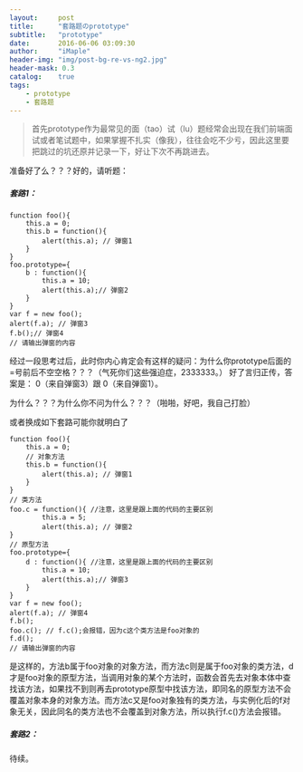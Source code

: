 ```yaml
---
layout:     post
title:      "套路题のprototype"
subtitle:   "prototype"
date:       2016-06-06 03:09:30
author:     "iMaple"
header-img: "img/post-bg-re-vs-ng2.jpg"
header-mask: 0.3
catalog:    true
tags:
    - prototype
    - 套路题
---
```


>首先prototype作为最常见的面（tao）试（lu）题经常会出现在我们前端面试或者笔试题中，如果掌握不扎实（像我），往往会吃不少亏，因此这里要把跳过的坑还原并记录一下，好让下次不再跳进去。

准备好了么？？？好的，请听题：

##### 套路1：

```
function foo(){
	this.a = 0;
	this.b = function(){
		alert(this.a); // 弹窗1
	}
}
foo.prototype={
	b : function(){
		this.a = 10;
		alert(this.a);// 弹窗2
	}
}
var f = new foo();
alert(f.a); // 弹窗3
f.b();// 弹窗4
// 请输出弹窗的内容
```

经过一段思考过后，此时你内心肯定会有这样的疑问：为什么你prototype后面的=号前后不空空格？？？（气死你们这些强迫症，2333333。）
好了言归正传，答案是： 0（来自弹窗3）跟 0（来自弹窗1）。

为什么？？？为什么你不问为什么？？？（啪啪，好吧，我自己打脸）

或者换成如下套路可能你就明白了

```
function foo(){
	this.a = 0;
    // 对象方法
	this.b = function(){
		alert(this.a); // 弹窗1
	}
}
// 类方法
foo.c = function(){ //注意，这里是跟上面的代码的主要区别
        this.a = 5;
        alert(this.a); // 弹窗2
}
// 原型方法
foo.prototype={
	d : function(){ //注意，这里是跟上面的代码的主要区别
		this.a = 10;
		alert(this.a);// 弹窗3
	}
}
var f = new foo();
alert(f.a); // 弹窗4
f.b();
foo.c(); // f.c();会报错，因为c这个类方法是foo对象的
f.d();
// 请输出弹窗的内容
```

是这样的，方法b属于foo对象的对象方法，而方法c则是属于foo对象的类方法，d才是foo对象的原型方法，当调用对象的某个方法时，函数会首先去对象本体中查找该方法，如果找不到则再去prototype原型中找该方法，即同名的原型方法不会覆盖对象本身的对象方法。而方法c又是foo对象独有的类方法，与实例化后的f对象无关，因此同名的类方法也不会覆盖到对象方法，所以执行f.c()方法会报错。

##### 套路2：
待续。